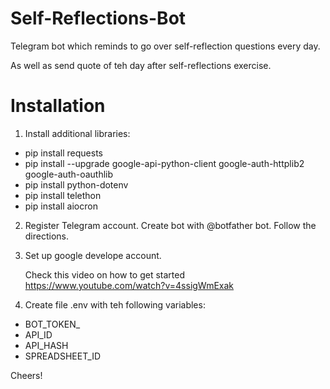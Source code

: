 # Self-Reflections-Bot
Telegram bot which reminds to go over self-reflection questions every day.

As well as send quote of teh day after self-reflections exercise.

# Installation

1. Install additional libraries:
 - pip install requests
 - pip install --upgrade google-api-python-client google-auth-httplib2 google-auth-oauthlib
 - pip install python-dotenv
 - pip install telethon
 - pip install aiocron
 
 2. Register Telegram account. Create bot with @botfather bot. Follow the directions.
 
 3. Set up google develope account.
 
    Check this video on how to get started https://www.youtube.com/watch?v=4ssigWmExak
 
 3. Create file .env with teh following variables:
 
  - BOT_TOKEN_
  - API_ID
  - API_HASH
  - SPREADSHEET_ID

Cheers!
